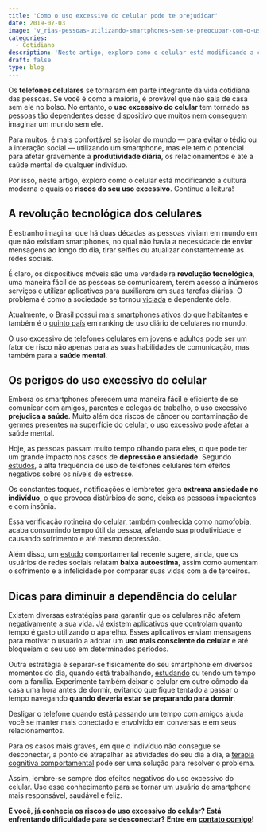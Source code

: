 ```yaml
---
title: 'Como o uso excessivo do celular pode te prejudicar'
date: 2019-07-03
image: 'v_rias-pessoas-utilizando-smartphones-sem-se-preocupar-com-o-uso-excessivo-do-celular.jpg'
categories:
  - Cotidiano
description: 'Neste artigo, exploro como o celular está modificando a cultura moderna e quais os riscos do seu uso excessivo. Clique e leia!'
draft: false
type: blog
---
```


Os **telefones celulares** se tornaram em parte integrante da vida cotidiana das pessoas. Se você é como a maioria, é provável que não saia de casa sem ele no bolso. No entanto, o **uso excessivo do celular** tem tornado as pessoas tão dependentes desse dispositivo que muitos nem conseguem imaginar um mundo sem ele.

Para muitos, é mais confortável se isolar do mundo — para evitar o tédio ou a interação social — utilizando um smartphone, mas ele tem o potencial para afetar gravemente a **produtividade diária**, os relacionamentos e até a saúde mental de qualquer indivíduo.

Por isso, neste artigo, exploro como o celular está modificando a cultura moderna e quais os **riscos do seu uso excessivo**. Continue a leitura!

## **A revolução tecnológica dos celulares**

É estranho imaginar que há duas décadas as pessoas viviam em mundo em que não existiam smartphones, no qual não havia a necessidade de enviar mensagens ao longo do dia, tirar selfies ou atualizar constantemente as redes sociais.

É claro, os dispositivos móveis são uma verdadeira **revolução tecnológica**, uma maneira fácil de as pessoas se comunicarem, terem acesso a inúmeros serviços e utilizar aplicativos para auxiliarem em suas tarefas diárias. O problema é como a sociedade se tornou [viciada](/5-graves-disturbios-disfarcados-de-vicio-no-celular/) e dependente dele.

Atualmente, o Brasil possui [mais smartphones ativos do que habitantes](https://epocanegocios.globo.com/Tecnologia/noticia/2019/04/brasil-tem-230-milhoes-de-smartphones-em-uso.html) e também é o [quinto país](http://agenciabrasil.ebc.com.br/geral/noticia/2019-01/brasil-foi-5o-pais-em-ranking-de-uso-diario-de-celulares-no-mundo) em ranking de uso diário de celulares no mundo.

O uso excessivo de telefones celulares em jovens e adultos pode ser um fator de risco não apenas para as suas habilidades de comunicação, mas também para a **saúde mental**.

## **Os perigos do uso excessivo do celular**

Embora os smartphones oferecem uma maneira fácil e eficiente de se comunicar com amigos, parentes e colegas de trabalho, o uso excessivo **prejudica a saúde**. Muito além dos riscos de câncer ou contaminação de germes presentes na superfície do celular, o uso excessivo pode afetar a saúde mental.

Hoje, as pessoas passam muito tempo olhando para eles, o que pode ter um grande impacto nos casos de **depressão e ansiedade**. Segundo [estudos](https://www.ncbi.nlm.nih.gov/pubmed/21281471), a alta frequência de uso de telefones celulares tem efeitos negativos sobre os níveis de estresse.

Os constantes toques, notificações e lembretes gera **extrema ansiedade no indivíduo**, o que provoca distúrbios de sono, deixa as pessoas impacientes e com insônia.

Essa verificação rotineira do celular, também conhecida como [nomofobia](/nomofobia-medo-de-ficar-sem-o-celular/), acaba consumindo tempo útil da pessoa, afetando sua produtividade e causando sofrimento e até mesmo depressão.

Além disso, um [estudo](https://www.liebertpub.com/doi/abs/10.1089/cyber.2015.0055?casa_token=ZFclncDW088AAAAA%3AiqdqGMxT-qS38bKNX6o1ujN1fWl5qLzJdYNeiZFEh5n4fuIoKgJh-xJie3ndcEbNk1p0Tw_QK_g&) comportamental recente sugere, ainda, que os usuários de redes sociais relatam **baixa autoestima**, assim como aumentam o sofrimento e a infelicidade por comparar suas vidas com a de terceiros.

## **Dicas para diminuir a dependência do celular**

Existem diversas estratégias para garantir que os celulares não afetem negativamente a sua vida. Já existem aplicativos que controlam quanto tempo é gasto utilizando o aparelho. Esses aplicativos enviam mensagens para motivar o usuário a adotar um **uso mais consciente do celular** e até bloqueiam o seu uso em determinados períodos.

Outra estratégia é separar-se fisicamente do seu smartphone em diversos momentos do dia, quando está trabalhando, [estudando](/sera-smartphone-atrapalha-durante-estudo/) ou tendo um tempo com a família. Experimente também deixar o celular em outro cômodo da casa uma hora antes de dormir, evitando que fique tentado a passar o tempo navegando **quando deveria estar se preparando para dormir**.

Desligar o telefone quando está passando um tempo com amigos ajuda você se manter mais conectado e envolvido em conversas e em seus relacionamentos.

Para os casos mais graves, em que o indivíduo não consegue se desconectar, a ponto de atrapalhar as atividades do seu dia a dia, a [terapia cognitiva comportamental](/como-funciona-a-terapia-cognitiva-comportamental/) pode ser uma solução para resolver o problema.

Assim, lembre-se sempre dos efeitos negativos do uso excessivo do celular. Use esse conhecimento para se tornar um usuário de smartphone mais responsável, saudável e feliz.

**E você, já conhecia os riscos do uso excessivo do celular? Está enfrentando dificuldade para se desconectar? Entre em** [**contato comigo**](/contato/)**!**
